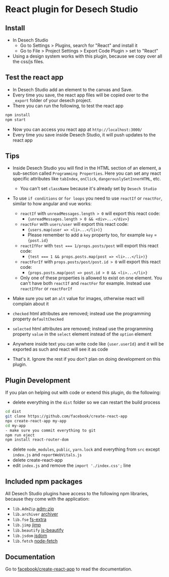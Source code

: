 # React plugin for Desech Studio

## Install

- In Desech Studio
  - Go to Settings > Plugins, search for "React" and install it
  - Go to File > Project Settings > Export Code Plugin > set to "React"
- Using a design system works with this plugin, because we copy over all the css/js files.

## Test the react app

- In Desech Studio add an element to the canvas and Save.
- Every time you save, the react app files will be copied over to the `_export` folder of your desech project.
- There you can run the following, to test the react app

```sh
npm install
npm start
```

- Now you can access you react app at `http://localhost:3000/`
- Every time you save inside Desech Studio, it will push updates to the react app

## Tips

- Inside Desech Studio you will find in the HTML section of an element, a sub-section called `Programming Properties`. Here you can set any react specific attributes like `tabIndex`, `onClick`, `dangerouslySetInnerHTML`, etc.
  - You can't set `className` because it's already set by `Desech Studio`
- To use `if conditions` or `for loops` you need to use `reactIf` or `reactFor`, similar to how angular and vue works:
  - `reactIf` with `unreadMessages.length > 0` will export this react code:
    - `{unreadMessages.length > 0 && <div>...</div>}`
  - `reactFor` with `users/user` will export this react code:
    - `{users.map(user => <li>...</li>)}`
    - Please remember to add a `key` property too, for example `key` = `{post.id}`
  - `reactIfFor` with `test === 1/props.posts/post` will export this react code:
    - `{test === 1 && props.posts.map(post => <li>...</li>)}`
  - `reactForIf` with `props.posts/post/post.id > 0` will export this react code:
    - `{props.posts.map(post => post.id > 0 && <li>...</li>}`
  - Only one of these properties is allowed to exist on one element. You can't have both `reactIf` and `reactFor` for example. Instead use `reactIfFor` or `reactForIf`
- Make sure you set an `alt` value for images, otherwise react will complain about it
- `checked` html attributes are removed; instead use the programming property `defaultChecked`
- `selected` html attributes are removed; instead use the programming property `value` in the `select` element instead of the `option` element
- Anywhere inside text you can write code like `{user.userId}` and it will be exported as such and react will see it as code

- That's it. Ignore the rest if you don't plan on doing development on this plugin.

## Plugin Development

If you plan on helping out with code or extend this plugin, do the following:

- delete everything in the `dist` folder so we can restart the build process

```sh
cd dist
git clone https://github.com/facebook/create-react-app
npx create-react-app my-app
cd my-app
- make sure you commit everything to git
npm run eject
npm install react-router-dom
```

- delete `node_modules`, `public`, `yarn.lock` and everything from `src` except `index.js` and `reportWebVitals.js`
- delete create-react-app
- edit `index.js` and remove the `import './index.css';` line

## Included npm packages

All Desech Studio plugins have access to the following npm libraries, because they come with the application:
- `lib.AdmZip` [adm-zip](https://www.npmjs.com/package/adm-zip)
- `lib.archiver` [archiver](https://www.npmjs.com/package/archiver)
- `lib.fse` [fs-extra](https://www.npmjs.com/package/fs-extra)
- `lib.jimp` [jimp](https://www.npmjs.com/package/jimp)
- `lib.beautify` [js-beautify](https://www.npmjs.com/package/js-beautify)
- `lib.jsdom` [jsdom](https://www.npmjs.com/package/jsdom)
- `lib.fetch` [node-fetch](https://www.npmjs.com/package/node-fetch)

## Documentation

Go to [facebook/create-react-app](https://github.com/facebook/create-react-app) to read the documentation.
